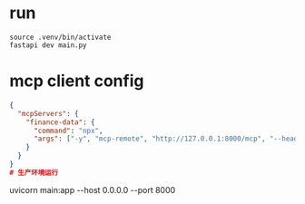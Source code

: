 # run

```
source .venv/bin/activate
fastapi dev main.py

```

# mcp client config

```json
{
  "mcpServers": {
    "finance-data": {
      "command": "npx",
      "args": ["-y", "mcp-remote", "http://127.0.0.1:8000/mcp", "--header", "Authorization:Bearer secret-token"]
    }
  }
}
# 生产环境运行

```

uvicorn main:app --host 0.0.0.0 --port 8000

```

```

